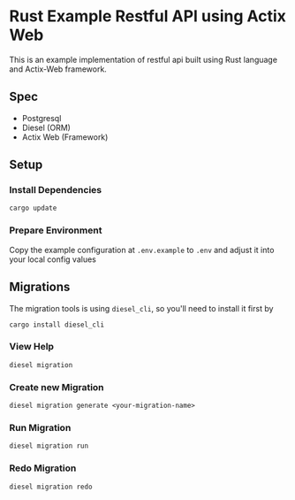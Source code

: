 # Rust Example Restful API using Actix Web

This is an example implementation of restful api built using Rust language and Actix-Web framework.

## Spec

- Postgresql
- Diesel (ORM)
- Actix Web (Framework)

## Setup

### Install Dependencies

    cargo update

### Prepare Environment

Copy the example configuration at `.env.example` to `.env` and adjust it into your local config values

## Migrations

The migration tools is using `diesel_cli`, so you'll need to install it first by

    cargo install diesel_cli

### View Help

    diesel migration

### Create new Migration

    diesel migration generate <your-migration-name>

### Run Migration

    diesel migration run

### Redo Migration

    diesel migration redo

